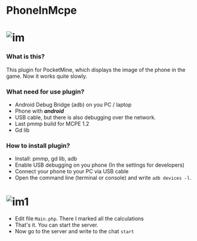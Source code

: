 # PhoneInMcpe
# ![im](https://snag.gy/d1q7cQ.jpg)

### What is this?
This plugin for PocketMine, which displays the image of the phone in the game. Now it works quite slowly.

### What need for use plugin?
* Android Debug Bridge (adb) on you PC / laptop
* Phone with ___android___
* USB cable, but there is also debugging over the network.
* Last pmmp build for MCPE 1.2
* Gd lib

### How to install plugin?
* Install: pmmp, gd lib, adb
* Enable USB debugging on you phone (In the settings for developers)
* Connect your phone to your PC via USB cable
* Open the command line (terminal or console) and write ```adb devices -l```.
# ![im1](https://snag.gy/M3Tt8m.jpg)
* Edit file ```Main.php```. There I marked all the calculations
* That's it. You can start the server.
* Now go to the server and write to the chat ```start```
